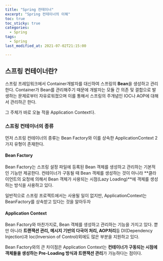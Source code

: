 ```yaml
---
title: "Spring 컨테이너"
excerpt: "Spring 컨테이너의 이해"
toc: true
toc_sticky: true
categories:
  - Spring
tags:
  - Spring
last_modified_at: 2021-07-02T21:15:00

---
```


## 스프링 컨테이너란?

스프링 프레임워크에서 Container개발자를 대신하여 스프링의 **Bean**을 생성하고 관리한다. Container가 Bean를 관리해주기 때문에 개발자는 모듈 간 의존 및 결합으로 발생하는 문제로부터 자유로워졌으며 이를 통해서 스프링의 주개념인 IOC나 AOP에 대해서 관리하곤 한다.                                                                                                                                                                                          

그 주체가 바로 오늘 적을 Application Context다.

### 스프링 컨테이너의 종류

먼저 스프링 컨테이너의 종류는 Bean Factory와 이를 상속한 ApplicationContext 2가지 유형이 존재한다.

#### Bean Factory

Bean Factory는 스프링 설정 파일에 등록된 Bean 객체를 생성하고 관리하는 기본적인 기능만 제공한다. 컨테이너가 구동될 때 Bean 객체를 생성하는 것이 아니라 **클라이언트의 요청에 의해서 Bean 객체가 사용되는 시점(Lazy Loading)**에 객체를 생성하는 방식을 사용하고 있다.

일반적으로 스프링 프로젝트에서는 사용될 일이 없지만, ApplicationContext는 BeanFactory를 상속받고 있다는 것을 알아두자

#### Application Context

Bean Factory와 마찬가지로, Bean 객체를 생성하고 관리하는 기능을 가지고 있다. 뿐만 아니라 **트랜잭션 관리, 메시지 기반의 다국어 처리, AOP처리**등 DI(Dependency Injection)과 Ioc(Inversion of Control)외에도 많은 부분을 지원하고 있다. 

Bean Factory와의 큰 차이점은 Application Context는 **컨테이너가 구동되는 시점에 객체들을 생성하는 Pre-Loading 방식과 트랜잭션 관리**가 가능하다는 점이다.

